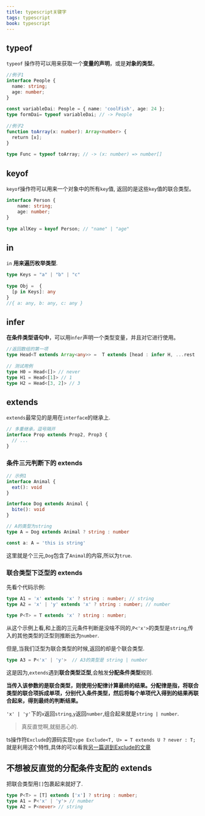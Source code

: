 ```yaml
---
title: typescript关键字
tags: typescript
book: typescript
---
```


## typeof

`typeof` 操作符可以用来获取一个**变量的声明**，或是**对象的类型**。

```ts
//例子1
interface People {
  name: string;
  age: number;
}
​
const variableDai: People = { name: 'coolFish', age: 24 };
type formDai= typeof variableDai; // -> People
​
//例子2
function toArray(x: number): Array<number> {
  return [x];
}
​
type Func = typeof toArray; // -> (x: number) => number[]
```

## keyof

`keyof`操作符可以用来一个对象中的所有`key`值, 返回的是这些`key`值的联合类型。

```ts
interface Person {
    name: string;
    age: number;
}
​
type allKey = keyof Person; // "name" | "age"
```

## in

`in` **用来遍历枚举类型**.

```ts
type Keys = "a" | "b" | "c"
​
type Obj =  {
  [p in Keys]: any
} 
//{ a: any, b: any, c: any }
```

## infer

**在条件类型语句中**，可以用i`nfer`声明一个类型变量，并且对它进行使用。

```ts
//返回数组的第一项
type Head<T extends Array<any>> =  T extends [head : infer H, ...rest : any[]] ? H : never;
​
// 测试用例
type H0 = Head<[]> // never
type H1 = Head<[1]> // 1
type H2 = Head<[3, 2]> // 3
```

## extends

`extends`最常见的是用在`interface`的继承上.

```ts
// 多重继承，逗号隔开
interface Prop extends Prop2, Prop3 {
  // ...
}
```

### 条件三元判断下的 extends

```ts
// 示例1
interface Animal {
  eat(): void
}

interface Dog extends Animal {
  bite(): void
}

// A的类型为string
type A = Dog extends Animal ? string : number

const a: A = 'this is string'
```

这里就是个三元,`Dog`包含了`Animal`的内容,所以为`true`.

### 联合类型下泛型的 extends

先看个代码示例:

```ts
type A1 = 'x' extends 'x' ? string : number; // string
type A2 = 'x' | 'y' extends 'x' ? string : number; // number

type P<T> = T extends 'x' ? string : number;
```

从这个示例上看,和上面的三元条件判断是没啥不同的,`P<'x'>`的类型是`string`,传入的其他类型的泛型则推断出为`number`.

但是,当我们泛型为联合类型的时候,返回的却是个联合类型.

```ts
type A3 = P<'x' | 'y'>  // A3的类型是 string | number
```

这是因为,`extends`遇到**联合类型泛型**,会触发**分配条件类型**规则.

**当传入该参数的是联合类型，则使用分配律计算最终的结果。分配律是指，将联合类型的联合项拆成单项，分别代入条件类型，然后将每个单项代入得到的结果再联合起来，得到最终的判断结果。**

`'x' | 'y'`下的`x`返回`string`,`y`返回`number`,组合起来就是`string | number`.

> 真反直觉啊,就挺恶心的.

ts操作符`Exclude`的源码实现`type Exclude<T, U> = T extends U ? never : T;`就是利用这个特性,具体的可以看我[另一篇讲到Exclude的文章](https://freetoplay.netlify.app/typescript-path-ts%E6%93%8D%E4%BD%9C%E7%AC%A6)

## 不想被反直觉的分配条件支配的 extends

把联合类型用`[]`包裹起来就好了.

```ts
type P<T> = [T] extends ['x'] ? string : number;
type A1 = P<'x' | 'y'> // number
type A2 = P<never> // string
```